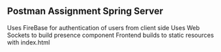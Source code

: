 ## Postman Assignment Spring Server
Uses FireBase for authentication of users from client side
Uses Web Sockets to build presence component
Frontend builds to static resources with index.html

